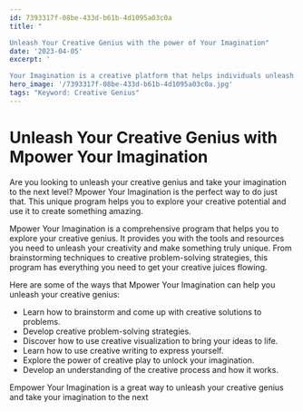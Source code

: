 ```yaml
---
id: 7393317f-08be-433d-b61b-4d1095a03c0a
title: " 

Unleash Your Creative Genius with the power of Your Imagination"
date: '2023-04-05'
excerpt: ' 

Your Imagination is a creative platform that helps individuals unleash their creative genius. It provides creative resources, tools, and tips to help individuals come up with original ideas and explore their creative potential. The platform also offers an online community of like-minded people who can provide support and inspiration. With Mpower Your Imagination, users can explore their creative side and develop unique ideas that can be used to create art, music, literature, and more.'
hero_image: '/7393317f-08be-433d-b61b-4d1095a03c0a.jpg'
tags: "Keyword: Creative Genius"
---
```




# Unleash Your Creative Genius with Mpower Your Imagination

Are you looking to unleash your creative genius and take your imagination to the next level? Mpower Your Imagination is the perfect way to do just that. This unique program helps you to explore your creative potential and use it to create something amazing.

Mpower Your Imagination is a comprehensive program that helps you to explore your creative genius. It provides you with the tools and resources you need to unleash your creativity and make something truly unique. From brainstorming techniques to creative problem-solving strategies, this program has everything you need to get your creative juices flowing. 

Here are some of the ways that Mpower Your Imagination can help you unleash your creative genius:

* Learn how to brainstorm and come up with creative solutions to problems.
* Develop creative problem-solving strategies.
* Discover how to use creative visualization to bring your ideas to life.
* Learn how to use creative writing to express yourself.
* Explore the power of creative play to unlock your imagination.
* Develop an understanding of the creative process and how it works.

Empower Your Imagination is a great way to unleash your creative genius and take your imagination to the next
